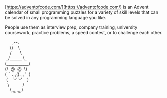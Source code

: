 [https://adventofcode.com/](https://adventofcode.com/)  is an Advent calendar of small programming puzzles for a variety of skill levels that can be solved in any programming language you like.

People use them as interview prep, company training, university coursework, practice problems, a speed contest, or to challenge each other.

&nbsp;&nbsp;&nbsp;&nbsp;&nbsp;&nbsp;,--.\
&nbsp;&nbsp;&nbsp;&nbsp;()&nbsp;&nbsp;&nbsp;&nbsp;\\\
&nbsp;&nbsp;&nbsp;&nbsp;/&nbsp;&nbsp;&nbsp;&nbsp;&nbsp;&nbsp;&nbsp;\\\
&nbsp;\_/\_\_\_\_\_\_&nbsp;\\\_ &nbsp;&nbsp; \
(\_\_\_\_\_\_\_\_\_\_\_)\
(/&nbsp;&nbsp;@&nbsp;&nbsp;@&nbsp;&nbsp;\\)\
(&nbsp;&nbsp;\`&nbsp;.\_,().\_,&nbsp;\'&nbsp;&nbsp;)\
&nbsp;(&nbsp;&nbsp;&nbsp;&nbsp;\`-'`-'&nbsp;&nbsp;&nbsp;&nbsp;)\
&nbsp;&nbsp;\\&nbsp;&nbsp;&nbsp;&nbsp;&nbsp;&nbsp;&nbsp;&nbsp;&nbsp;&nbsp;&nbsp;/\
&nbsp;&nbsp;&nbsp;&nbsp;\\,,,,,,,,/

